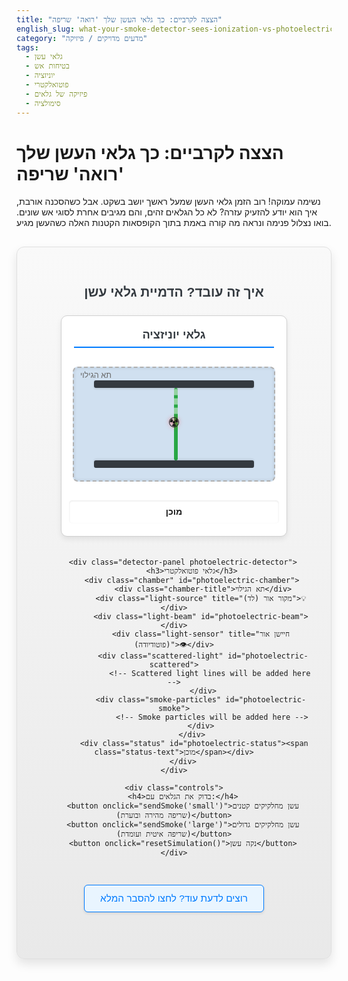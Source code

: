 ```yaml
---
title: "הצצה לקרביים: כך גלאי העשן שלך 'רואה' שריפה"
english_slug: what-your-smoke-detector-sees-ionization-vs-photoelectric
category: "מדעים מדויקים / פיזיקה"
tags:
  - גלאי עשן
  - בטיחות אש
  - יוניזציה
  - פוטואלקטרי
  - פיזיקה של גלאים
  - סימולציה
---
```

# הצצה לקרביים: כך גלאי העשן שלך 'רואה' שריפה

נשימה עמוקה! רוב הזמן גלאי העשן שמעל ראשך יושב בשקט. אבל כשהסכנה אורבת, איך הוא יודע להזעיק עזרה? לא כל הגלאים זהים, והם מגיבים אחרת לסוגי אש שונים. בואו נצלול פנימה ונראה מה קורה באמת בתוך הקופסאות הקטנות האלה כשהעשן מגיע.

<div class="app-container">
    <h2>איך זה עובד? הדמיית גלאי עשן</h2>
    <div class="detectors-container">
        <div class="detector-panel ionization-detector">
            <h3>גלאי יוניזציה</h3>
            <div class="chamber" id="ionization-chamber">
                <div class="chamber-title">תא הגילוי</div>
                 <div class="ionization-source" title="מקור רדיואקטיבי">☢️</div>
                <div class="plate top-plate" title="אלקטרודה חיובית"></div>
                <div class="plate bottom-plate" title="אלקטרודה שלילית"></div>
                <div class="ions-container" id="ionization-ions">
                    <!-- Ions will be added here by JS -->
                </div>
                 <div class="current-flow" id="ionization-current-flow">
                    <div class="current-line"></div>
                    <div class="current-line"></div>
                    <div class="current-line"></div>
                </div>
                <div class="smoke-particles" id="ionization-smoke">
                    <!-- Smoke particles will be added here -->
                </div>
            </div>
            <div class="status" id="ionization-status"><span class="status-text">מוכן</span></div>
        </div>

        <div class="detector-panel photoelectric-detector">
            <h3>גלאי פוטואלקטרי</h3>
            <div class="chamber" id="photoelectric-chamber">
                 <div class="chamber-title">תא הגילוי</div>
                <div class="light-source" title="מקור אור (לד)">💡</div>
                <div class="light-beam" id="photoelectric-beam"></div>
                <div class="light-sensor" title="חיישן אור (פוטודיודה)">👁️</div>
                 <div class="scattered-light" id="photoelectric-scattered">
                    <!-- Scattered light lines will be added here -->
                 </div>
                <div class="smoke-particles" id="photoelectric-smoke">
                     <!-- Smoke particles will be added here -->
                </div>
            </div>
             <div class="status" id="photoelectric-status"><span class="status-text">מוכן</span></div>
        </div>
    </div>

    <div class="controls">
        <h4>בדוק את הגלאים עם:</h4>
        <button onclick="sendSmoke('small')">עשן מחלקיקים קטנים (שריפה מהירה ובוערת)</button>
        <button onclick="sendSmoke('large')">עשן מחלקיקים גדולים (שריפה איטית ועומדת)</button>
        <button onclick="resetSimulation()">נקה עשן</button>
    </div>
</div>

<style>
    :root {
        --primary-color: #007bff;
        --secondary-color: #28a745;
        --warning-color: #ffc107;
        --danger-color: #dc3545;
        --info-color: #17a2b8;
        --light-grey: #f8f9fa;
        --dark-grey: #343a40;
        --ionization-blue: #007bff;
        --photoelectric-yellow: #ffc107;
    }

    .app-container {
        font-family: 'Arial', sans-serif;
        max-width: 960px; /* Slightly wider */
        margin: 30px auto;
        padding: 30px;
        border: 1px solid #e0e0e0;
        border-radius: 12px; /* More rounded */
        background: linear-gradient(to bottom, #f9f9f9, #e9e9e9); /* Subtle gradient */
        text-align: center;
        box-shadow: 0 8px 16px rgba(0, 0, 0, 0.1); /* Deeper shadow */
    }

     h2 {
        color: var(--dark-grey);
        margin-bottom: 25px;
     }

    .detectors-container {
        display: flex;
        justify-content: space-around;
        margin-top: 25px;
        flex-wrap: wrap;
        gap: 20px; /* Space between items */
    }

    .detector-panel {
        background-color: #fff;
        border: 1px solid #d0d0d0;
        border-radius: 10px;
        padding: 20px;
        flex-basis: 48%; /* Flex basis for layout */
        min-width: 320px; /* Ensure minimum width */
        box-shadow: 0 4px 8px rgba(0,0,0,0.08);
        display: flex;
        flex-direction: column;
        align-items: center;
        transition: transform 0.3s ease; /* Hover effect */
    }

    .detector-panel:hover {
         transform: translateY(-5px);
    }


    .detector-panel h3 {
        margin-top: 0;
        color: var(--dark-grey);
        font-size: 1.3em;
        border-bottom: 2px solid var(--primary-color);
        padding-bottom: 8px;
        margin-bottom: 15px;
        width: 100%;
    }

    .chamber {
        width: 100%;
        height: 180px; /* Taller chamber */
        border: 2px dashed #b0b0b0; /* Stronger border */
        margin: 15px 0;
        position: relative;
        overflow: hidden;
        background-color: #e0e0e0; /* Light grey background */
        border-radius: 8px;
         box-shadow: inset 0 0 5px rgba(0,0,0,0.1);
    }

    .chamber-title {
        position: absolute;
        top: 5px;
        left: 10px;
        font-size: 0.9em;
        color: #666;
        z-index: 5; /* Above other elements */
    }


    .ionization-detector .chamber {
        display: flex;
        flex-direction: column;
        align-items: center;
        justify-content: center;
        background-color: #d0e0f0; /* Light blueish tint */
    }

    .ionization-source {
        position: absolute;
        top: 50%;
        left: 50%;
        transform: translate(-50%, -50%);
        font-size: 1.5em; /* Slightly larger icon */
        z-index: 4;
        filter: drop-shadow(0 0 3px rgba(255, 0, 0, 0.5)); /* Subtle glow */
    }

     .plate {
        position: absolute;
        width: 80%;
        height: 12px; /* Thicker plates */
        background-color: var(--dark-grey);
        z-index: 3;
        border-radius: 3px;
     }

    .top-plate {
        top: 20px;
        box-shadow: 0 2px 3px rgba(0,0,0,0.1);
    }

    .bottom-plate {
        bottom: 20px;
        box-shadow: 0 -2px 3px rgba(0,0,0,0.1);
    }

     .ions-container {
        position: absolute;
        top: 0;
        left: 0;
        width: 100%;
        height: 100%;
        z-index: 2;
        overflow: hidden;
     }

    .ion {
         position: absolute;
         width: 6px; /* Slightly larger ions */
         height: 6px;
         background-color: var(--ionization-blue); /* Blue ions */
         border-radius: 50%;
         animation: ion-drift 3s linear infinite; /* Slower drift */
         opacity: 0.8;
         transition: opacity 0.5s ease, transform 0.5s ease; /* Smooth fade */
         box-shadow: 0 0 3px rgba(0,0,255,0.5);
    }

    /* Adjust ion behavior based on smoke */
     .ionization-detector.smoke-small .ion {
         opacity: 0.1; /* Most ions blocked/captured */
     }

     .ionization-detector.smoke-large .ion {
         opacity: 0.6; /* Some ions blocked */
     }


    .current-flow {
        position: absolute;
        top: 32px; /* Between plates */
        bottom: 32px;
        left: 50%;
        width: 6px; /* Thicker current indicator */
        background-color: rgba(0, 128, 0, 0.8); /* Green current */
        z-index: 1;
        transition: height 0.5s ease, background-color 0.5s ease, width 0.5s ease;
        border-radius: 3px;
        overflow: hidden; /* Hide internal lines if current is low */
    }

    .current-line {
        width: 100%;
        height: 10px;
        background-color: rgba(255, 255, 255, 0.5); /* White lines for flow */
        margin-bottom: 5px;
        animation: current-flow-animation 1s linear infinite;
    }

    .ionization-detector .chamber .current-flow {
         height: calc(100% - 64px); /* Full height between plates */
         background-color: var(--secondary-color); /* Normal current color */
    }

    .ionization-detector.smoke-small .chamber .current-flow {
         height: 15px; /* Current significantly reduced */
         background-color: var(--danger-color); /* Red alarm */
         width: 8px;
         box-shadow: 0 0 10px var(--danger-color);
    }
    .ionization-detector.smoke-large .chamber .current-flow {
         height: calc(100% - 90px); /* Current slightly reduced */
         background-color: var(--warning-color); /* Orange warning */
         width: 6px;
         box-shadow: 0 0 5px var(--warning-color);
    }


    .photoelectric-detector .chamber {
        display: flex;
        align-items: center;
        justify-content: space-between;
        padding: 0 25px; /* More padding */
        background-color: #fff0d0; /* Light yellowish tint */
    }

    .light-source {
        font-size: 1.8em; /* Larger icon */
        z-index: 4;
        filter: drop-shadow(0 0 5px var(--photoelectric-yellow)); /* Glow */
    }

    .light-sensor {
        font-size: 1.8em; /* Larger icon */
        z-index: 4;
        color: #666; /* Darker grey */
    }

    .light-beam {
        position: absolute;
        left: 55px; /* Near source, slightly offset */
        top: 50%;
        transform: translateY(-50%);
        width: calc(100% - 110px); /* Spans across chamber */
        height: 4px; /* Thicker beam */
        background-color: var(--photoelectric-yellow);
        z-index: 1;
        opacity: 0.9;
        box-shadow: 0 0 8px var(--photoelectric-yellow);
        animation: light-pulse 1.5s ease-in-out infinite; /* Pulsing beam */
        border-radius: 2px;
    }

    .scattered-light {
        position: absolute;
        top: 0;
        left: 0;
        width: 100%;
        height: 100%;
        z-index: 2;
        overflow: hidden;
        pointer-events: none; /* Don't block clicks */
    }

    .scattered-light-ray {
         position: absolute;
         width: 3px; /* Thicker rays */
         background-color: var(--photoelectric-yellow);
         transform-origin: 0 0;
         opacity: 0; /* Hidden by default */
         transition: opacity 0.5s ease;
         box-shadow: 0 0 5px rgba(255,193,7,0.7);
    }

     /* Scattered rays visible and animated when large smoke is present */
     .photoelectric-detector.smoke-large .scattered-light-ray {
         opacity: 0.9;
         animation: scattered-flicker 1s ease-out infinite alternate; /* Flicker effect */
     }

    .smoke-particles {
        position: absolute;
        top: 0;
        left: 0;
        width: 100%;
        height: 100%;
        z-index: 5; /* Above internal components */
        pointer-events: none;
        opacity: 0; /* Hidden by default */
        transition: opacity 0.8s ease; /* Slower fade in */
        display: flex;
        flex-wrap: wrap;
        justify-content: space-around;
        align-content: space-around;
        animation: smoke-float 10s linear infinite; /* Subtle float animation */
    }

     .smoke-particles.visible {
         opacity: 0.95; /* More opaque when visible */
     }

    .smoke-particle {
        position: relative;
        border-radius: 50%;
        background-color: rgba(100, 100, 100, 0.8); /* Grey smoke */
        box-shadow: 0 0 2px rgba(0,0,0,0.5);
        animation: particle-wobble 3s ease-in-out infinite alternate; /* Individual particle movement */
    }

    .ionization-detector .smoke-particles .smoke-particle.small {
         width: 6px; /* Slightly larger */
         height: 6px;
         margin: 3px; /* More space */
    }
     .ionization-detector .smoke-particles .smoke-particle.large {
         width: 10px; /* Larger */
         height: 10px;
         margin: 5px;
     }

    .photoelectric-detector .smoke-particles .smoke-particle.small {
         width: 6px;
         height: 6px;
         margin: 3px;
    }
     .photoelectric-detector .smoke-particles .smoke-particle.large {
         width: 18px; /* Significantly larger */
         height: 18px;
         margin: 8px;
         box-shadow: 0 0 5px rgba(0,0,0,0.7); /* Stronger shadow for larger particles */
     }


    .status {
        margin-top: 15px;
        font-weight: bold;
        min-height: 1.5em; /* Reserve space */
        display: flex;
        align-items: center;
        justify-content: center;
        padding: 8px;
        border-radius: 5px;
        width: 100%;
        text-align: center;
        transition: background-color 0.5s ease, color 0.5s ease;
        box-shadow: inset 0 1px 3px rgba(0,0,0,0.1);
    }

    .status-text {
        flex-grow: 1; /* Make text span width */
    }

    .status.normal {
         color: var(--secondary-color);
         background-color: #e9f5ff;
         border: 1px solid var(--secondary-color);
    }
    .status.warning {
         color: var(--dark-grey);
         background-color: #fff3cd;
         border: 1px solid var(--warning-color);
    }
    .status.alarm {
         color: #fff;
         background-color: var(--danger-color);
         border: 1px solid var(--danger-color);
         animation: pulse-alarm 1s infinite alternate; /* Pulsing background */
    }

     /* Status icons (optional, can add via JS or data attributes) */
     .status.alarm::before { content: '🚨 '; }
     .status.warning::before { content: '⚠️ '; }
     .status.normal::before { content: '✅ '; }


    .controls {
        margin-top: 30px;
        padding-top: 20px;
        border-top: 1px dashed #ccc;
    }

     .controls h4 {
         color: var(--dark-grey);
         margin-bottom: 15px;
     }

    .controls button {
        margin: 8px; /* More space */
        padding: 12px 20px; /* Larger padding */
        font-size: 1.1em; /* Larger font */
        cursor: pointer;
        border: none;
        border-radius: 6px; /* More rounded */
        background-color: var(--primary-color);
        color: white;
        transition: background-color 0.3s ease, transform 0.1s active;
        box-shadow: 0 3px 6px rgba(0,0,0,0.15);
    }

    .controls button:hover {
        background-color: #0056b3;
    }
     .controls button:active {
         transform: scale(0.98);
     }


    #explanation-button {
        display: block;
        width: fit-content;
        margin: 30px auto;
        padding: 12px 25px; /* Larger */
        font-size: 1.1em;
        cursor: pointer;
        border: 1px solid var(--primary-color);
        border-radius: 6px;
        background-color: #e9f5ff;
        color: var(--primary-color);
        transition: background-color 0.3s ease, color 0.3s ease, box-shadow 0.3s ease;
        box-shadow: 0 2px 4px rgba(0,0,0,0.1);
    }

    #explanation-button:hover {
        background-color: var(--primary-color);
        color: white;
        box-shadow: 0 4px 8px rgba(0,0,0,0.15);
    }

    #explanation-content {
        max-width: 960px;
        margin: 30px auto;
        padding: 30px;
        border: 1px solid #e0e0e0;
        border-radius: 12px;
        background-color: #fff;
        text-align: right;
        display: none; /* Hidden by default */
        box-shadow: 0 8px 16px rgba(0, 0, 0, 0.1);
    }

    #explanation-content h2,
    #explanation-content h3,
    #explanation-content h4 {
        color: var(--dark-grey);
        border-bottom: 1px solid #eee;
        padding-bottom: 8px;
        margin-top: 25px;
        margin-bottom: 15px;
    }

     #explanation-content h2 { font-size: 1.8em; }
     #explanation-content h3 { font-size: 1.5em; }
     #explanation-content h4 { font-size: 1.2em; color: #555; }


    #explanation-content p,
    #explanation-content ul {
        line-height: 1.7; /* More space */
        margin-bottom: 15px;
        color: #555;
    }

     #explanation-content ul {
         padding-right: 20px;
     }
     #explanation-content li {
         margin-bottom: 8px;
     }


    /* Keyframe animation for ion movement */
    @keyframes ion-drift {
        0% { transform: translateY(0); }
        100% { transform: translateY(calc(100% - 40px)); } /* Drift towards bottom plate, relative to chamber height */
    }

     /* Keyframe animation for current flow lines */
     @keyframes current-flow-animation {
         0% { transform: translateY(0); }
         100% { transform: translateY(25px); /* Move lines down */ }
     }

     /* Keyframe animation for light beam pulse */
     @keyframes light-pulse {
         0% { transform: translateY(-50%) scaleX(1); opacity: 0.9; }
         50% { transform: translateY(-50%) scaleX(1.01); opacity: 1; }
         100% { transform: translateY(-50%) scaleX(1); opacity: 0.9; }
     }

     /* Keyframe animation for scattered light flicker */
     @keyframes scattered-flicker {
         0% { opacity: 0.8; }
         50% { opacity: 1; }
         100% { opacity: 0.8; }
     }

     /* Keyframe animation for overall smoke float */
     @keyframes smoke-float {
         0% { transform: translateY(0); }
         50% { transform: translateY(-5px); }
         100% { transform: translateY(0); }
     }

     /* Keyframe animation for individual particle wobble */
      @keyframes particle-wobble {
          0% { transform: translate(0, 0); }
          25% { transform: translate(1px, 1px); }
          50% { transform: translate(0, 0); }
          75% { transform: translate(-1px, 1px); }
          100% { transform: translate(0, 0); }
      }


     /* Keyframe animation for alarm pulse */
     @keyframes pulse-alarm {
         0% { box-shadow: 0 0 0 0 rgba(220, 53, 69, 0.7); }
         70% { box-shadow: 0 0 0 10px rgba(220, 53, 69, 0); }
         100% { box-shadow: 0 0 0 0 rgba(220, 53, 69, 0); }
     }


</style>

<button id="explanation-button">רוצים לדעת עוד? לחצו להסבר המלא</button>

<div id="explanation-content">
    <h2>הבנת גלאי העשן שלך - לעומק</h2>
    <p>גלאי עשן אינם סתם "זיהוי עשן פשוט". הם מתוכננים להגיב לחלקיקים מסוימים באוויר המעידים על שריפה, אך השיטות לזיהוי החלקיקים הללו שונות משמעותית בין הסוגים העיקריים, ומשפיעות על מידת יעילותם מול סוגי אש שונים.</p>

    <h3>צמד הטכנולוגיות המובילות: יוניזציה מול פוטואלקטרי</h3>
    <p>עולם גלאי העשן הביתי נשלט בעיקר על ידי שני סוגי מנגנונים:</p>

    <h4>גלאי יוניזציה: כשחלקיקים קטנים שוברים את הזרם</h4>
    <ul>
        <li>**מנגנון פעולה:** דמיינו תא קטן עם שתי לוחיות מתכת (אלקטרודות) ומקור רדיואקטיבי זעיר ביניהן (בדרך כלל אמריציום-241). המקור פולט חלקיקי אלפא "בלתי מזיקים" (שנעצרים בקלות ע"י האוויר או הפלסטיק של הגלאי), שמייננים את מולקולות האוויר בתוך התא - כלומר, גורמים לאטומים או למולקולות לאבד או לקבל אלקטרון ולהפוך ליונים בעלי מטען חשמלי. נוצר "זרם" קבוע של יונים חיוביים ושליליים הנעים לעבר האלקטרודות בעלות המטען הנגדי, הודות למתח חשמלי קטן שמושרה עליהן.</li>
        <li>**כיצד עשן מפעיל את האזעקה?** כשהעשן נכנס לתא, בעיקר חלקיקי עשן קטנים מאוד שנוצרים בשריפות בוערות (כמו עץ או נייר), הם "נתקלים" ביונים הקטנים והניידים ו"מנטרלים" אותם. יונים שנקשרים לחלקיקי עשן גדולים פחות ויכולים לנוע בחופשיות. כתוצאה מכך, הזרם החשמלי החלש שזורם בתא פוחת בצורה משמעותית. ירידה זו מזוהה ע"י מעגל אלקטרוני, וכשהזרם יורד מתחת לסף קריטי, הוא מפעיל את האזעקה הקולנית.</li>
        <li>**רגישות וחסרונות:** גלאי יוניזציה מצטיינים בזיהוי מהיר של שריפות שמתפתחות במהירות עם להבות (Fast Flaming Fires) ופולטות חלקיקים קטנים. עם זאת, הם רגישים פחות לעשן סמיך מחלקיקים גדולים שמאפיין שריפות "עומדות" (Smoldering Fires). בנוסף, הם נוטים יותר לאזעקות שווא מאדים (כמו מאמבטיה) או עשן בישול קל, בשל רגישותם הגבוהה לכל שינוי במוליכות האוויר בתא.</li>
    </ul>

    <h4>גלאי פוטואלקטרי (אופטי): כשחלקיקים גדולים מפזרים את האור</h4>
    <ul>
        <li>**מנגנון פעולה:** תא הגילוי בגלאי פוטואלקטרי מכיל מקור אור (לרוב נורת LED קטנה הפולטת אור אינפרא אדום או אור נראה) וחיישן אור (פוטודיודה), אך הם ממוקמים בזווית - הקרן מהמקור אינה פוגעת ישירות בחיישן במצב רגיל.</li>
        <li>**כיצד עשן מפעיל את האזעקה?** כאשר חלקיקי עשן נכנסים לתא, במיוחד חלקיקים גדולים וכבדים יותר שנוצרים בשריפות עומדות (כמו שריפת פלסטיק, ריהוט מרופד, או כבלים חשמליים), הם "חוצים" את נתיב קרן האור וגורמים לה להתפזר לכל הכיוונים. חלק מהאור המפוזר הזה "מוסט" ומגיע לחיישן האור. כאשר כמות האור שמגיעה לחיישן עוברת סף מוגדר מראש, הגלאי מזהה זאת כאיתור עשן ומפעיל את האזעקה.</li>
        <li>**רגישות וחסרונות:** גלאי פוטואלקטרי רגישים במיוחד לשריפות עומדות ומעשנות (Smoldering Fires) הפולטות חלקיקים גדולים. הם פחות רגישים לאזעקות שווא מאדים או עשן בישול קל בהשוואה לגלאי יוניזציה. עם זאת, הם עשויים להיות איטיים יותר בזיהוי שריפות בוערות מהירות מאוד עם מעט עשן נראה לעין.</li>
    </ul>

    <h3>לסיכום: איזה גלאי עשן הכי טוב עבורי?</h3>
    <p>התשובה הפשוטה: אין גלאי אחד "הכי טוב" לכל סוגי השריפות. הדרך האפקטיבית ביותר להבטיח בטיחות מקסימלית היא לשלב בין הטכנולוגיות.</p>
    <ul>
        <li>**גלאים משולבים (Combination / Dual Sensor):** האפשרות המומלצת ביותר היא להתקין גלאים שמכילים את שני המנגנונים באותה יחידה. גלאים אלו מסוגלים להגיב במהירות למגוון רחב יותר של סוגי שריפות.</li>
        <li>**התקנת גלאים מסוגים שונים:** אם מתקינים גלאים נפרדים, מומלץ להתקין גלאים פוטואלקטריים באזורים בהם יש סיכון גבוה לשריפות עומדות ומעשנות (למשל, ליד מטבחים - אך לא קרוב מדי לכיריים! - ובמסדרונות), וגלאי יוניזציה באזורים אחרים בהם הסיכון גבוה יותר לשריפות בוערות (למשל, חדרי מגורים עם אלקטרוניקה).</li>
    </ul>
    <p>מעבר לסוג הגלאי, זכרו תמיד את כללי הבסיס: התקינו גלאים בכל קומה, במסדרונות המובילים לחדרי שינה, ובתוך חדרי שינה (בהתאם להמלצות תקן מקומי). בדקו אותם מדי חודש (לחיצה על כפתור הבדיקה), החליפו בטריות לפחות פעם בשנה, והחליפו את הגלאי כולו כל 10 שנים (בדקו את תאריך הייצור או התפוגה). גלאי תקין ומתוחזק הוא ההבדל הדק שבין סכנה לבטיחות.</p>
</div>

<script>
    const ionizationChamber = document.getElementById('ionization-chamber');
    const photoelectricChamber = document.getElementById('photoelectric-chamber');
    const ionizationStatus = document.getElementById('ionization-status');
    const photoelectricStatus = document.getElementById('photoelectric-status');
    const ionizationSmokeDiv = document.getElementById('ionization-smoke');
    const photoelectricSmokeDiv = document.getElementById('photoelectric-smoke');
    const ionizationDetectorPanel = document.querySelector('.ionization-detector');
    const photoelectricDetectorPanel = document.querySelector('.photoelectric-detector');
    const explanationButton = document.getElementById('explanation-button');
    const explanationContent = document.getElementById('explanation-content');
    const ionizationCurrentFlow = document.getElementById('ionization-current-flow');


    const numIons = 60; // More visible ions
    const numSmokeParticlesSmall = 100; // More particles for visual density
    const numSmokeParticlesLarge = 30; // More particles for visual density
    const numScatteredRays = 15; // More scattered light rays

    // Create initial ions
    function createIons() {
        const ionsContainer = document.getElementById('ionization-ions');
        ionsContainer.innerHTML = ''; // Clear existing
        const chamberHeight = ionizationChamber.offsetHeight;
        const platePadding = 40; // Space taken by plates

        for (let i = 0; i < numIons; i++) {
            const ion = document.createElement('div');
            ion.classList.add('ion');
            // Random initial position between plates
            const initialY = platePadding + Math.random() * (chamberHeight - 2 * platePadding);
            ion.style.top = `${initialY}px`;
            ion.style.left = `${Math.random() * 90 + 5}%`; // Stay within side boundaries
            // Stagger animation start
            ion.style.animationDelay = `-${Math.random() * 3}s`;
            ionsContainer.appendChild(ion);
        }
    }

    // Create scattered light rays for photoelectric
    function createScatteredRays() {
        const scatteredLightContainer = document.getElementById('photoelectric-scattered');
        scatteredLightContainer.innerHTML = ''; // Clear existing

        // Get relative positions within the chamber
        const chamberRect = photoelectricChamber.getBoundingClientRect();
        const sourceElement = photoelectricChamber.querySelector('.light-source');
        const sensorElement = photoelectricChamber.querySelector('.light-sensor');
        const lightBeamElement = photoelectricChamber.querySelector('.light-beam');

        if (!sourceElement || !sensorElement || !lightBeamElement) return;

        const sourceRect = sourceElement.getBoundingClientRect();
        const sensorRect = sensorElement.getBoundingClientRect();
        const beamRect = lightBeamElement.getBoundingClientRect();


        // Calculate source and sensor center relative to chamber
        const sourceX = sourceRect.left + sourceRect.width / 2 - chamberRect.left;
        const sourceY = sourceRect.top + sourceRect.height / 2 - chamberRect.top;
        const sensorX = sensorRect.left + sensorRect.width / 2 - chamberRect.left;
        const sensorY = sensorRect.top + sensorRect.height / 2 - chamberRect.top;

        // Approximate beam path center Y
        const beamY = beamRect.top + beamRect.height / 2 - chamberRect.top;


        for (let i = 0; i < numScatteredRays; i++) {
            const ray = document.createElement('div');
            ray.classList.add('scattered-light-ray');

             // Calculate a start point near the beam path
             // Add some randomness around the beam's vertical center
             const startY = beamY + (Math.random() - 0.5) * 20; // Vertical spread near beam
             // Add randomness along the beam's horizontal path (but not too close to source/sensor)
             const startX = sourceX + (chamberRect.width - sourceX - (chamberRect.width - sensorX)) * 0.3 + Math.random() * ((chamberRect.width - sourceX - (chamberRect.width - sensorX)) * 0.4); // Spread start points in the middle section


             // Calculate end point near the sensor area
             const endX = sensorX + (Math.random() - 0.5) * sensorRect.width * 0.5; // Random point within sensor horizontal bounds
             const endY = sensorY + (Math.random() - 0.5) * sensorRect.height * 0.5; // Random point within sensor vertical bounds


             const deltaX = endX - startX;
             const deltaY = endY - startY;
             const distance = Math.sqrt(deltaX * deltaX + deltaY * deltaY);
             const angle = Math.atan2(deltaY, deltaX) * 180 / Math.PI;

             ray.style.width = `${distance}px`;
             // Position the ray using transform (more reliable)
             ray.style.transform = `translate(${startX}px, ${startY}px) rotate(${angle}deg)`;
             ray.style.transformOrigin = '0 0'; // Rotate from the start point
             ray.style.height = '3px'; // Thickness

            scatteredLightContainer.appendChild(ray);
        }
    }

     // Create smoke particles inside the smoke-particles div
    function createSmokeParticles(container, count, sizeClass) {
        container.innerHTML = ''; // Clear existing
        for (let i = 0; i < count; i++) {
            const particle = document.createElement('div');
            particle.classList.add('smoke-particle', sizeClass);
            // Position is handled by flexbox in CSS
            container.appendChild(particle);
        }
    }


    function sendSmoke(particleSize) {
        resetSimulation(false); // Clear previous state visuals, but keep elements like ions/rays

        // Add smoke particles
        const ionizationParticleCount = particleSize === 'small' ? numSmokeParticlesSmall : numSmokeParticlesLarge;
        const photoelectricParticleCount = particleSize === 'small' ? numSmokeParticlesSmall : numSmokeParticlesLarge;

        createSmokeParticles(ionizationSmokeDiv, ionizationParticleCount, particleSize);
        createSmokeParticles(photoelectricSmokeDiv, photoelectricParticleCount, particleSize);

        // Make smoke visible
        ionizationSmokeDiv.classList.add('visible');
        photoelectricSmokeDiv.classList.add('visible');

        // Apply smoke effect classes to detector panels
        ionizationDetectorPanel.classList.add(`smoke-${particleSize}`);
        photoelectricDetectorPanel.classList.add(`smoke-${particleSize}`);


        // Update detector states based on smoke and detector type
        // Ionization Detector
        if (particleSize === 'small') {
            ionizationStatus.querySelector('.status-text').textContent = "אזעקה! (שריפה בוערת)";
            ionizationStatus.className = 'status alarm';
        } else { // large particles
             ionizationStatus.querySelector('.status-text').textContent = "מזהה עשן (עשן גדול)"; // Less effective detection
             ionizationStatus.className = 'status warning';
        }

        // Photoelectric Detector
         if (particleSize === 'large') {
             photoelectricStatus.querySelector('.status-text').textContent = "אזעקה! (שריפה עומדת)";
             photoelectricStatus.className = 'status alarm';
         } else { // small particles
             photoelectricStatus.querySelector('.status-text').textContent = "מזהה עשן (עשן קטן)"; // Less effective detection
             photoelectricStatus.className = 'status warning';
         }
    }

    function resetSimulation(clearElements = true) {
        // Remove smoke classes from panels
        ionizationDetectorPanel.classList.remove('smoke-small', 'smoke-large');
        photoelectricDetectorPanel.classList.remove('smoke-small', 'smoke-large');

        // Hide and clear smoke particles
        ionizationSmokeDiv.classList.remove('visible');
        photoelectricSmokeDiv.classList.remove('visible');
        if (clearElements) {
             ionizationSmokeDiv.innerHTML = '';
             photoelectricSmokeDiv.innerHTML = '';
             // Recreate ions and rays as they might have been affected/removed visually
             createIons();
             createScatteredRays();
        }

        // Reset status texts and classes
        ionizationStatus.querySelector('.status-text').textContent = "מוכן";
        ionizationStatus.className = 'status normal';
        photoelectricStatus.querySelector('.status-text').textContent = "מוכן";
        photoelectricStatus.className = 'status normal';

        // Ensure current flow and scattered rays are visually reset via CSS transitions
        // This happens automatically when smoke-* classes are removed
    }

    // Toggle explanation visibility
    explanationButton.addEventListener('click', () => {
        const isHidden = explanationContent.style.display === 'none' || explanationContent.style.display === '';
        explanationContent.style.display = isHidden ? 'block' : 'none';
        explanationButton.textContent = isHidden ? 'הסתר הסבר' : 'רוצים לדעת עוד? לחצו להסבר המלא';
    });

    // Initial setup on page load
    document.addEventListener('DOMContentLoaded', () => {
        createIons();
        createScatteredRays(); // Create ray elements, CSS hides them by default
        // Ensure initial status is 'מוכן' and 'normal' class
        ionizationStatus.querySelector('.status-text').textContent = "מוכן";
        ionizationStatus.className = 'status normal';
        photoelectricStatus.querySelector('.status-text').textContent = "מוכן";
        photoelectricStatus.className = 'status normal';
    });


</script>
```